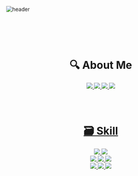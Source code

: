 

<!--
**KimWonRyeol/KimWonRyeol** is a ✨ _special_ ✨ repository because its `README.md` (this file) appears on your GitHub profile.

Here are some ideas to get you started:

- 🔭 I’m currently working on ...
- 🌱 I’m currently learning ...
- 👯 I’m looking to collaborate on ...
- 🤔 I’m looking for help with ...
- 💬 Ask me about ...
- 📫 How to reach me: ...
- 😄 Pronouns: ...
- ⚡ Fun fact: ...
-->

![header](https://capsule-render.vercel.app/api?type=cylinder&color=8B89CC&height=150&section=header&text=KimWonRyeol&fontColor=ffffff&fontSize=70&animation=fadeIn&fontAlignY=55)

 <br/>
 <br/>
 <br/>
 <br/>
 
<div align="center">
<h1>🔍️ About Me</h1>
<span>
<a href="https://www.instagram.com/kim_unreal0__0/" target="_blank"><img src="https://img.shields.io/badge/Instagram-E4405F?style=for-the-badge&logo=Instagram&logoColor=FFFFFF"/>
<a href="https://robust-farm-c82.notion.site/Portfolio-8f9232bd794a47c7872060ccdebededb" target="_blank"><img src="https://img.shields.io/badge/Notion-000000?style=for-the-badge&logo=Notion&logoColor=FFFFFF"/>
<a href="https://unreal-kim.tistory.com/" target="_blank"><img src="https://img.shields.io/badge/Tistory-F36D5D?style=for-the-badge&logo=Tistory&logoColor=FFFFFF"/>
 <a href="https://www.youtube.com/@user-uk8xk4zo5p" target="_blank"><img src="https://img.shields.io/badge/YouTube-FF0000?style=for-the-badge&logo=YouTube&logoColor=FFFFFF"/>
</span>

 <br/>
 <br/>
 <br/>
 <br/>
 
<h1>🗃️ Skill</h1>
<span>
<img src="https://img.shields.io/badge/Unreal-0E1128?style=for-the-badge&logo=Unreal Engine&logoColor=FFFFFF"/>
<img src="https://img.shields.io/badge/Unity-FFFFFF?style=for-the-badge&logo=Unity&logoColor=000000"/><br/>
<img src="https://img.shields.io/badge/C-A8B9CC?style=for-the-badge&logo=C&logoColor=FFFFFF"/>
<img src="https://img.shields.io/badge/C++-00599C?style=for-the-badge&logo=cplusplus&logoColor=FFFFFF"/>
<img src="https://img.shields.io/badge/C%23-239120?style=for-the-badge&logo=csharp&logoColor=white"/><br/>
<img src="https://img.shields.io/badge/Perforce-404040?style=for-the-badge&logo=perforce&logoColor=FFFFFF"/>
<img src="https://img.shields.io/badge/Git-F05032?style=for-the-badge&logo=Git&logoColor=FFFFFF"/>
<img src="https://img.shields.io/badge/GitHub-181717?style=for-the-badge&logo=GitHub&logoColor=FFFFFF"/>
</div>
</span>
